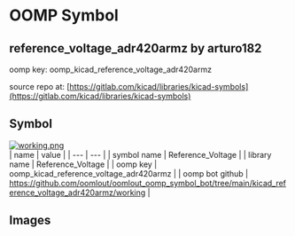 # OOMP Symbol  
## reference_voltage_adr420armz  by arturo182  
  
oomp key: oomp_kicad_reference_voltage_adr420armz  
  
source repo at: [https://gitlab.com/kicad/libraries/kicad-symbols](https://gitlab.com/kicad/libraries/kicad-symbols)  
## Symbol  
  
[![working.png](working_600.png)](working.png)  
| name | value | 
| --- | --- | 
| symbol name | Reference_Voltage | 
| library name | Reference_Voltage | 
| oomp key | oomp_kicad_reference_voltage_adr420armz | 
| oomp bot github | https://github.com/oomlout/oomlout_oomp_symbol_bot/tree/main/kicad_reference_voltage_adr420armz/working | 
## Images  
